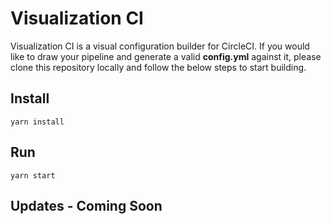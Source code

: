 # Visualization CI

Visualization CI is a visual configuration builder for CircleCI. If you would like to draw your pipeline and generate a valid **config.yml** against it, please clone this repository locally and follow the below steps to start building.

## Install
```
yarn install
```

## Run

```
yarn start
```

## Updates - Coming Soon
